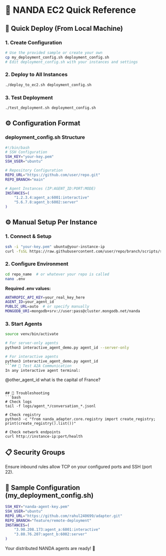 # 🚀 NANDA EC2 Quick Reference

## 🎯 Quick Deploy (From Local Machine)

### 1. Create Configuration

```bash
# Use the provided sample or create your own
cp my_deployment_config.sh deployment_config.sh
# Edit deployment_config.sh with your instances and settings
```

### 2. Deploy to All Instances

```bash
./deploy_to_ec2.sh deployment_config.sh
```

### 3. Test Deployment

```bash
./test_deployment.sh deployment_config.sh
```

## ⚙️ Configuration Format

### deployment_config.sh Structure

```bash
#!/bin/bash
# SSH Configuration
SSH_KEY="your-key.pem"
SSH_USER="ubuntu"

# Repository Configuration
REPO_URL="https://github.com/user/repo.git"
REPO_BRANCH="main"

# Agent Instances (IP:AGENT_ID:PORT:MODE)
INSTANCES=(
    "1.2.3.4:agent_a:6001:interactive"
    "5.6.7.8:agent_b:6002:server"
)
```

## ⚙️ Manual Setup Per Instance

### 1. Connect & Setup

```bash
ssh -i "your-key.pem" ubuntu@your-instance-ip
curl -fsSL https://raw.githubusercontent.com/user/repo/branch/scripts/setup_ec2_agent.sh | bash -s -- agent_id mode repo_url branch port
```

### 2. Configure Environment

```bash
cd repo_name  # or whatever your repo is called
nano .env
```

**Required .env values:**

```bash
ANTHROPIC_API_KEY=your_real_key_here
AGENT_ID=your_agent_id
PUBLIC_URL=auto  # or specify manually
MONGODB_URI=mongodb+srv://user:pass@cluster.mongodb.net/nanda
```

### 3. Start Agents

````bash
source venv/bin/activate

# For server-only agents
python3 interactive_agent_demo.py agent_id --server-only

# For interactive agents
python3 interactive_agent_demo.py agent_id
```## 🧪 Test A2A Communication
In any interactive agent terminal:
````

@other_agent_id what is the capital of France?

````

## 🔧 Troubleshooting
```bash
# Check logs
tail -f logs/agent_*/conversation_*.jsonl

# Check registry
python3 -c "from nanda_adapter.core.registry import create_registry; print(create_registry().list())"

# Check network endpoints
curl http://instance-ip:port/health
````

## 📋 Security Groups

Ensure inbound rules allow TCP on your configured ports and SSH (port 22).

## 📄 Sample Configuration (my_deployment_config.sh)

```bash
SSH_KEY="nanda-agent-key.pem"
SSH_USER="ubuntu"
REPO_URL="https://github.com/rahul240699/adapter.git"
REPO_BRANCH="feature/remote-deployment"
INSTANCES=(
    "3.90.208.173:agent_a:6001:interactive"
    "3.80.76.207:agent_b:6002:server"
)
```

Your distributed NANDA agents are ready! 🎉
